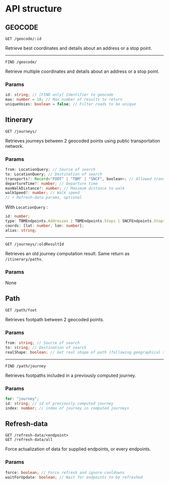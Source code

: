 # API structure

## GEOCODE

```
GET /geocode/:id
```

Retrieve best coordinates and details about an address or a stop point.

---

```
FIND /geocode/
```

Retrieve multiple coordinates and details about an address or a stop point.

### Params

```ts
id: string; // [FIND only] Identifier to geocode
max: number = 10; // Max number of results to return
uniqueVoies: boolean = false; // Filter roads to be unique
```

## Itinerary

```
GET /journeys/
```

Retrieves journeys between 2 geocoded points using public transportation network.

### Params

```ts
from: LocationQuery; // Source of search
to: LocationQuery; // Destination of search
transports?: Record<"FOOT" | "TBM" | "SNCF", boolean>; // Allowed transports
departureTime?: number; // Departure time
maxWalkDistance?: number; // Maximum distance to walk
walkSpeed?: number; // Walk speed
// + Refresh-data params, optional
```

With `LocationQuery` :

```ts
id: number;
type: TBMEndpoints.Addresses | TBMEndpoints.Stops | SNCFEndpoints.Stops;
coords: [lat: number, lon: number];
alias: string;
```

---

```
GET /journeys/:oldResultId
```

Retrieves an old journey computation result.
Same return as `/itinerary/paths`.

### Params

None

## Path

```
GET /path/foot
```

Retrieves footpath between 2 geocoded points.

### Params

```ts
from: string; // Source of search
to: string; // Destination of search
realShape: boolean; // Get real shape of path (following geographical structure)
```

---

```
FIND /path/journey
```

Retrieves footpaths included in a previously computed journey.

### Params

```ts
for: "journey";
id: string; // id of previously computed journey
index: number; // index of journey in computed journeys
```

## Refresh-data

```
GET /refresh-data/<endpoint>
GET /refresh-data/all
```

Force actualization of data for supplied endpoints, or every endpoints.

### Params

```ts
force: boolean; // Force refresh and ignore cooldowns
waitForUpdate: boolean; // Wait for endpoints to be refreshed
```
